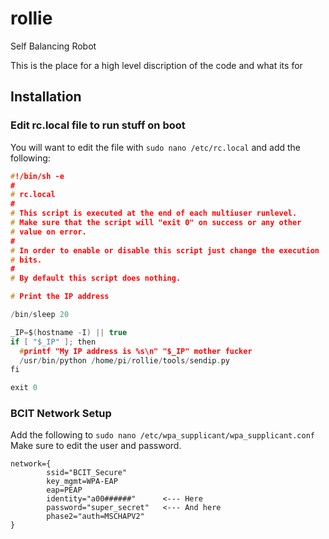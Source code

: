 # rollie
Self Balancing Robot


This is the place for a high level discription of the code and what its for


## Installation
### Edit rc.local file to run stuff on boot

You will want to edit the file with `sudo nano /etc/rc.local` and add the following:

```c
#!/bin/sh -e
#
# rc.local
#
# This script is executed at the end of each multiuser runlevel.
# Make sure that the script will "exit 0" on success or any other
# value on error.
#
# In order to enable or disable this script just change the execution
# bits.
#
# By default this script does nothing.

# Print the IP address

/bin/sleep 20

_IP=$(hostname -I) || true
if [ "$_IP" ]; then
  #printf "My IP address is %s\n" "$_IP" mother fucker
  /usr/bin/python /home/pi/rollie/tools/sendip.py
fi

exit 0 
```

### BCIT Network Setup
Add the following to `sudo nano /etc/wpa_supplicant/wpa_supplicant.conf`
Make sure to edit the user and password.
```
network={
        ssid="BCIT_Secure"
        key_mgmt=WPA-EAP
        eap=PEAP
        identity="a00######"      <--- Here
        password="super_secret"   <--- And here
        phase2="auth=MSCHAPV2"
}
```
